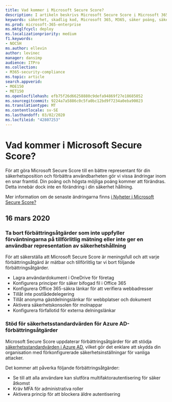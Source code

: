```yaml
---
title: Vad kommer i Microsoft Secure Score?
description: I artikeln beskrivs Microsoft Secure Score i Microsoft 365-säkerhetscentret, hur information beräknas och vilka säkerhetsadministratörer som kan förvänta sig.
keywords: säkerhet, skadlig kod, Microsoft 365, M365, säker poäng, säkerhetscenter, förbättringsåtgärder
ms.prod: microsoft-365-enterprise
ms.mktglfcycl: deploy
ms.localizationpriority: medium
f1.keywords:
- NOCSH
ms.author: ellevin
author: levinec
manager: dansimp
audience: ITPro
ms.collection:
- M365-security-compliance
ms.topic: article
search.appverid:
- MOE150
- MET150
ms.openlocfilehash: efb75f26d66258880c9defa94869f27e18685052
ms.sourcegitcommit: 9224a7a5886c0c5fa0bc12bd9f7234a0eba90023
ms.translationtype: MT
ms.contentlocale: sv-SE
ms.lasthandoff: 03/02/2020
ms.locfileid: "42807253"
---
```

# <a name="whats-coming-in-microsoft-secure-score"></a>Vad kommer i Microsoft Secure Score?

För att göra Microsoft Secure Score till en bättre representant för din säkerhetsposition och förbättra användbarheten gör vi vissa ändringar inom en snar framtid. Din poäng och högsta möjliga poäng kommer att förändras. Detta innebär dock inte en förändring i din säkerhet hållning.

Mer information om de senaste ändringarna finns [i Nyheter i Microsoft Secure Score?](microsoft-secure-score.md#whats-new)

## <a name="march-16th-2020"></a>16 mars 2020

### <a name="removing-improvement-actions-that-dont-meet-expectations-for-reliable-measurement-or-dont-provide-a-useful-representation-of-security-posture"></a>Ta bort förbättringsåtgärder som inte uppfyller förväntningarna på tillförlitlig mätning eller inte ger en användbar representation av säkerhetshållning

För att säkerställa att Microsoft Secure Score är meningsfull och att varje förbättringsåtgärd är mätbar och tillförlitlig tar vi bort följande förbättringsåtgärder.

- Lagra användardokument i OneDrive för företag
- Konfigurera principer för säker bifogad fil i Office 365
- Konfigurera Office 365-säkra länkar för att verifiera webbadresser
- Tillåt inte postlådedelegering
- Tillåt anonyma gästdelningslänkar för webbplatser och dokument
- Aktivera säkerhetskonsolen för molnappar
- Konfigurera förfallotid för externa delningslänkar

### <a name="supporting-security-defaults-for-azure-ad-improvement-actions"></a>Stöd för säkerhetsstandardvärden för Azure AD-förbättringsåtgärder

Microsoft Secure Score uppdaterar förbättringsåtgärder för att stödja [säkerhetsstandardvärden i Azure AD](https://docs.microsoft.com/azure/active-directory/fundamentals/concept-fundamentals-security-defaults), vilket gör det enklare att skydda din organisation med förkonfigurerade säkerhetsinställningar för vanliga attacker.

Det kommer att påverka följande förbättringsåtgärder:

- Se till att alla användare kan slutföra multifaktorautentisering för säker åtkomst
- Kräv MFA för administrativa roller
- Aktivera princip för att blockera äldre autentisering

